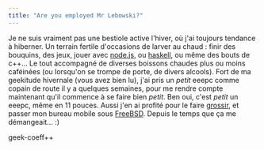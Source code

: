 ```yaml
---
title: "Are you employed Mr Lebowski?"
---
```


Je ne suis vraiment pas une bestiole active l'hiver, où j'ai toujours tendance
à hiberner. Un terrain fertile d'occasions de larver au chaud : finir des
bouquins, des jeux, jouer avec [node.js](http://nodejs.org), ou
[haskell](http://haskell.org), ou même des bouts de c++... Le tout accompagné
de diverses boissons chaudes plus ou moins caféinées (ou lorsqu'on se trompe
de porte, de divers alcools). Fort de ma geekitude hivernale (vous avez bien
lu), j'ai pris un _petit_ eeepc comme copain de route il y a quelques
semaines, pour me rendre compte maintenant qu'il commence à se faire bien
_petit_. Ben oui, c'est _petit_ un eeepc, même en 11 pouces. Aussi j'en ai
profité pour le faire [grossir](http://www.google.fr/search?q=lenovo+x200s),
et passer mon bureau mobile sous [FreeBSD](http://www.freebsd.org). Depuis le
temps que ça me démangeait... :)

geek-coeff++

